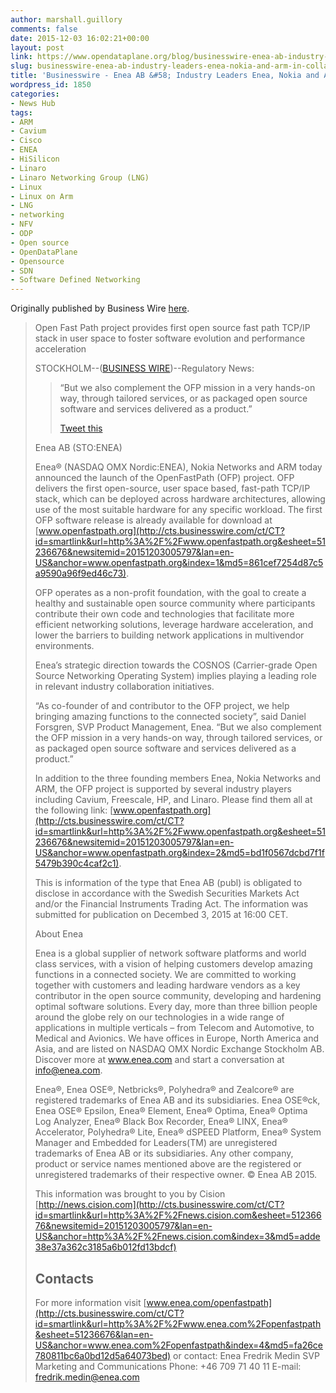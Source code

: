 ```yaml
---
author: marshall.guillory
comments: false
date: 2015-12-03 16:02:21+00:00
layout: post
link: https://www.opendataplane.org/blog/businesswire-enea-ab-industry-leaders-enea-nokia-and-arm-in-collaboration-project-to-deliver-fast-internet-protocol-communication-in-virtualized-networks-openfastpath/
slug: businesswire-enea-ab-industry-leaders-enea-nokia-and-arm-in-collaboration-project-to-deliver-fast-internet-protocol-communication-in-virtualized-networks-openfastpath
title: 'Businesswire - Enea AB &#58; Industry Leaders Enea, Nokia and ARM in Collaboration Project to Deliver Fast Internet Protocol Communication in Virtualized Networks (OpenFastPath)'
wordpress_id: 1850
categories:
- News Hub
tags:
- ARM
- Cavium
- Cisco
- ENEA
- HiSilicon
- Linaro
- Linaro Networking Group (LNG)
- Linux
- Linux on Arm
- LNG
- networking
- NFV
- ODP
- Open source
- OpenDataPlane
- Opensource
- SDN
- Software Defined Networking
---
```


Originally published by Business Wire [here](http://www.businesswire.com/news/home/20151203005797/en/Enea-AB-Industry-Leaders-Enea-Nokia-ARM).

<blockquote markdown="1">
Open Fast Path project provides first open source fast path TCP/IP stack in user space to foster software evolution and performance acceleration

STOCKHOLM--([BUSINESS WIRE](http://www.businesswire.com/))--Regulatory News:

<blockquote markdown="1">

“But we also complement the OFP mission in a very hands-on way, through tailored services, or as packaged open source software and services delivered as a product.”

[Tweet this](http://www.businesswire.com/news/home/20151203005797/en/Enea-AB-Industry-Leaders-Enea-Nokia-ARM#)
</blockquote>

Enea AB (STO:ENEA)

Enea® (NASDAQ OMX Nordic:ENEA), Nokia Networks and ARM today announced the launch of the OpenFastPath (OFP) project. OFP delivers the first open-source, user space based, fast-path TCP/IP stack, which can be deployed across hardware architectures, allowing use of the most suitable hardware for any specific workload. The first OFP software release is already available for download at [www.openfastpath.org](http://cts.businesswire.com/ct/CT?id=smartlink&url=http%3A%2F%2Fwww.openfastpath.org&esheet=51236676&newsitemid=20151203005797&lan=en-US&anchor=www.openfastpath.org&index=1&md5=861cef7254d87c5a9590a96f9ed46c73).

OFP operates as a non-profit foundation, with the goal to create a healthy and sustainable open source community where participants contribute their own code and technologies that facilitate more efficient networking solutions, leverage hardware acceleration, and lower the barriers to building network applications in multivendor environments.

Enea’s strategic direction towards the COSNOS (Carrier-grade Open Source Networking Operating System) implies playing a leading role in relevant industry collaboration initiatives.

“As co-founder of and contributor to the OFP project, we help bringing amazing functions to the connected society”, said Daniel Forsgren, SVP Product Management, Enea. “But we also complement the OFP mission in a very hands-on way, through tailored services, or as packaged open source software and services delivered as a product.”

In addition to the three founding members Enea, Nokia Networks and ARM, the OFP project is supported by several industry players including Cavium, Freescale, HP, and Linaro. Please find them all at the following link: [www.openfastpath.org](http://cts.businesswire.com/ct/CT?id=smartlink&url=http%3A%2F%2Fwww.openfastpath.org&esheet=51236676&newsitemid=20151203005797&lan=en-US&anchor=www.openfastpath.org&index=2&md5=bd1f0567dcbd7f1f5479b390c4caf2c1).

This is information of the type that Enea AB (publ) is obligated to disclose in accordance with the Swedish Securities Markets Act and/or the Financial Instruments Trading Act. The information was submitted for publication on Decembed 3, 2015 at 16:00 CET.

About Enea

Enea is a global supplier of network software platforms and world class services, with a vision of helping customers develop amazing functions in a connected society. We are committed to working together with customers and leading hardware vendors as a key contributor in the open source community, developing and hardening optimal software solutions. Every day, more than three billion people around the globe rely on our technologies in a wide range of applications in multiple verticals – from Telecom and Automotive, to Medical and Avionics. We have offices in Europe, North America and Asia, and are listed on NASDAQ OMX Nordic Exchange Stockholm AB. Discover more at www.enea.com and start a conversation at info@enea.com.

Enea®, Enea OSE®, Netbricks®, Polyhedra® and Zealcore® are registered trademarks of Enea AB and its subsidiaries. Enea OSE®ck, Enea OSE® Epsilon, Enea® Element, Enea® Optima, Enea® Optima Log Analyzer, Enea® Black Box Recorder, Enea® LINX, Enea® Accelerator, Polyhedra® Lite, Enea® dSPEED Platform, Enea® System Manager and Embedded for Leaders(TM) are unregistered trademarks of Enea AB or its subsidiaries. Any other company, product or service names mentioned above are the registered or unregistered trademarks of their respective owner. © Enea AB 2015.

This information was brought to you by Cision [http://news.cision.com](http://cts.businesswire.com/ct/CT?id=smartlink&url=http%3A%2F%2Fnews.cision.com&esheet=51236676&newsitemid=20151203005797&lan=en-US&anchor=http%3A%2F%2Fnews.cision.com&index=3&md5=adde38e37a362c3185a6b012fd13bdcf)

## Contacts

For more information visit [www.enea.com/openfastpath](http://cts.businesswire.com/ct/CT?id=smartlink&url=http%3A%2F%2Fwww.enea.com%2Fopenfastpath&esheet=51236676&lan=en-US&anchor=www.enea.com%2Fopenfastpath&index=4&md5=fa26ce780811bc6a0bd12d5a64073bed) or contact:
Enea
Fredrik Medin
SVP Marketing and Communications
Phone: +46 709 71 40 11
E-mail: [fredrik.medin@enea.com](mailto:fredrik.medin@enea.com)

</blockquote>
